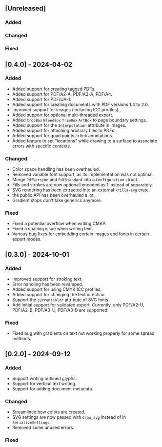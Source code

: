 ## [Unreleased]

### Added

### Changed

### Fixed

## [0.4.0] - 2024-04-02

### Added
- Added support for creating tagged PDFs.
- Added support for PDF/A2-A, PDF/A3-A, PDF/A4.
- Added support for PDF/UA-1.
- Added support for creating documents with PDF versions 1.4 to 2.0.
- Improved support for images (including ICC profiles).
- Added support for optional multi-threaded export.
- Added `CropBox` `BleedBox` `TrimBox` `ArtBox` to page boundary settings.
- Added support for the `Interpolation` attribute in images.
- Added support for attaching arbitrary files to PDFs.
- Added support for quad points in link annotations.
- Added feature to set "locations" while drawing to a surface to associate
  errors with specific contexts.

### Changed
- Color space handling has been overhauled.
- Removed variable font support, as its implementation was not optimal.
- Merge `PdfVersion` and `PdfStandard` into a `Configuration` struct.
- Fills and strokes are now optionall encoded as 1 instead of separately.
- SVG rendering has been extracted into an external `krilla-svg` crate.
- the public API has been overhauled a lot.
- Gradient stops don't take generics anymore.

### Fixed
- Fixed a potential overflow when writing CMAP.
- Fixed a spacing issue when writing text.
- Various bug fixes for embedding certain images and fonts in certain export modes.

## [0.3.0] - 2024-10-01
### Added
- Improved support for stroking text.
- Error handling has been revamped.
- Added support for using CMYK ICC profiles.
- Added support for changing the text direction.
- Support the `currentColor` attribute of SVG fonts.
- Add initial support for validated export. 
  Currently, only PDF/A2-U, PDF/A2-B, PDF/A3-U, PDF/A3-B are supported.

### Fixed
- Fixed bug with gradients on text not working properly for some spread methods.

## [0.2.0] - 2024-09-12
### Added
- Support writing outlined glyphs.
- Support for vertical text writing.
- Support for adding document metadata.

### Changed
- Streamlined how colors are created.
- SVG settings are now passed with `draw_svg` instead of in `SerializeSettings`.
- Removed some unused errors.

### Fixed